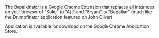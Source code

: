 The Bopalkinator is a Google Chrome Extension that replaces all instances on your browser of "Kobe" to "Ajit" and "Bryant" to "Bopalkar" (much like the Drumpfinator application featured on John Oliver).

Application is available for download on the Google Chrome Application Store.
